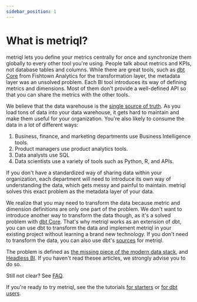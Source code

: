 ```yaml
---
sidebar_position: 1
---
```


# What is metriql?

metriql lets you define your metrics centrally for once and synchronize them globally to every other tool you're using. People talk about metrics and KPIs, not database tables and columns. While there are great tools, such as [dbt Core](https://getdbt.com) from Fishtown Analytics for the transformation layer, the metadata layer was an unsolved problem. Each BI tool introduces its way of defining metrics and dimensions. Most of them don't provide a well-defined API so that you can share the metrics with the other tools.

We believe that the data warehouse is the [single source of truth](https://en.wikipedia.org/wiki/Single_source_of_truth). As you load tons of data into your data warehouse, it gets hard to maintain and make them useful for your organization. You're also likely to consume the data in a lot of different ways: 

1. Business, finance,  and marketing departments use Business Intelligence tools.
2. Product managers use product analytics tools.
3. Data analysts use SQL 
4. Data scientists use a variety of tools such as Python, R, and APIs.

If you don't have a standardized way of sharing data within your organization, each department will need to introduce its own way of understanding the data, which gets messy and painful to maintain. metriql solves this exact problem as the metadata layer of your data.

We realize that you may need to transform the data because metric and dimension definitions are only one part of the problem. We don't want to introduce another way to transform the data though, as it's a solved problem with [dbt Core](https://getdbt.com). That's why metriql works as an extension of dbt, you can use dbt to transform the data and implement metriql in your existing project without learning a brand new technology. If you don't need to transform the data, you can also use dbt's [sources](https://docs.getdbt.com/docs/building-a-dbt-project/using-sources) for metriql.

The problem is defined as [the missing piece of the modern data stack](https://benn.substack.com/p/metrics-layer), and [Headless BI](https://basecase.vc/blog/headless-bi). If you haven't read thesee articles, we strongly advise you to do so. 


Still not clear? See [FAQ](/faq).

If you're ready to try metriql, see the the tutorials [for starters](/tutorial/for-starters) or [for dbt users](/tutorial/for-dbt-users).
